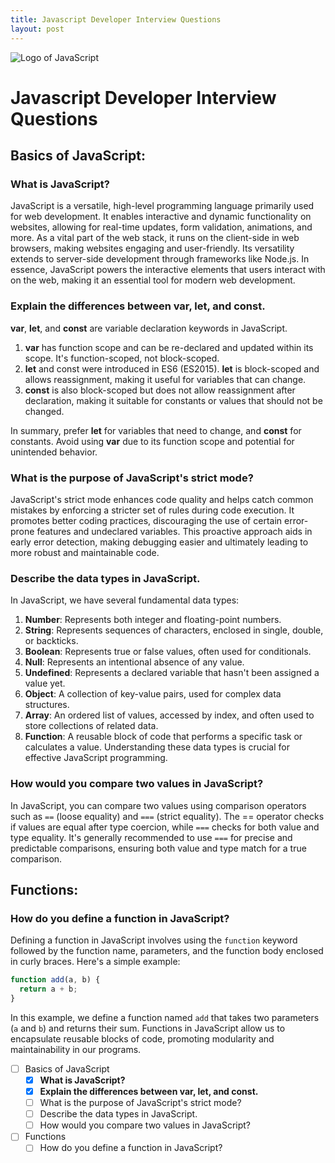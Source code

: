 ```yaml
---
title: Javascript Developer Interview Questions
layout: post
---
```


![Logo of JavaScript](https://upload.wikimedia.org/wikipedia/commons/thumb/9/99/Unofficial_JavaScript_logo_2.svg/160px-Unofficial_JavaScript_logo_2.svg.png)

# Javascript Developer Interview Questions

## Basics of JavaScript:

### What is JavaScript?
JavaScript is a versatile, high-level programming language primarily used for web development. It enables interactive and dynamic functionality on websites, allowing for real-time updates, form validation, animations, and more. As a vital part of the web stack, it runs on the client-side in web browsers, making websites engaging and user-friendly. Its versatility extends to server-side development through frameworks like Node.js. In essence, JavaScript powers the interactive elements that users interact with on the web, making it an essential tool for modern web development.

### Explain the differences between var, let, and const.
**var**, **let**, and **const** are variable declaration keywords in JavaScript.
1. **var** has function scope and can be re-declared and updated within its scope. It's function-scoped, not block-scoped.
2. **let** and const were introduced in ES6 (ES2015). **let** is block-scoped and allows reassignment, making it useful for variables that can change.
3. **const** is also block-scoped but does not allow reassignment after declaration, making it suitable for constants or values that should not be changed.

In summary, prefer **let** for variables that need to change, and **const** for constants. Avoid using **var** due to its function scope and potential for unintended behavior.

### What is the purpose of JavaScript's strict mode?
JavaScript's strict mode enhances code quality and helps catch common mistakes by enforcing a stricter set of rules during code execution. It promotes better coding practices, discouraging the use of certain error-prone features and undeclared variables. This proactive approach aids in early error detection, making debugging easier and ultimately leading to more robust and maintainable code.

### Describe the data types in JavaScript.
In JavaScript, we have several fundamental data types:
1. **Number**: Represents both integer and floating-point numbers.
2. **String**: Represents sequences of characters, enclosed in single, double, or backticks.
3. **Boolean**: Represents true or false values, often used for conditionals.
4. **Null**: Represents an intentional absence of any value.
5. **Undefined**: Represents a declared variable that hasn't been assigned a value yet.
6. **Object**: A collection of key-value pairs, used for complex data structures.
7. **Array**: An ordered list of values, accessed by index, and often used to store collections of related data.
8. **Function**: A reusable block of code that performs a specific task or calculates a value.
Understanding these data types is crucial for effective JavaScript programming.

### How would you compare two values in JavaScript?
In JavaScript, you can compare two values using comparison operators such as `==` (loose equality) and `===` (strict equality). The == operator checks if values are equal after type coercion, while `===` checks for both value and type equality. It's generally recommended to use `===` for precise and predictable comparisons, ensuring both value and type match for a true comparison.

## Functions:
### How do you define a function in JavaScript?
Defining a function in JavaScript involves using the `function` keyword followed by the function name, parameters, and the function body enclosed in curly braces. Here's a simple example:
``` javascript
function add(a, b) {
  return a + b;
}
```
In this example, we define a function named `add` that takes two parameters (`a` and `b`) and returns their sum. Functions in JavaScript allow us to encapsulate reusable blocks of code, promoting modularity and maintainability in our programs.

- [ ] Basics of JavaScript
  - [x] **What is JavaScript?**
  - [x] **Explain the differences between var, let, and const.**
  - [ ] What is the purpose of JavaScript's strict mode?
  - [ ] Describe the data types in JavaScript.
  - [ ] How would you compare two values in JavaScript?
- [ ] Functions
  - [ ] How do you define a function in JavaScript?
